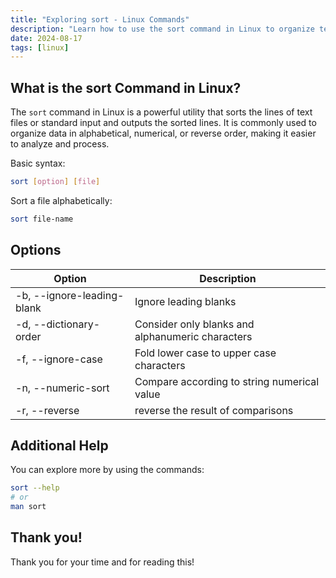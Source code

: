 ```yaml
---
title: "Exploring sort - Linux Commands"
description: "Learn how to use the sort command in Linux to organize text files by sorting lines alphabetically, numerically, or in reverse order and explore its options."
date: 2024-08-17
tags: [linux]
---
```


## What is the sort Command in Linux?

The `sort` command in Linux is a powerful utility that sorts the lines of text files or standard input and outputs the sorted lines. It is commonly used to organize data in alphabetical, numerical, or reverse order, making it easier to analyze and process.

Basic syntax:

```bash
sort [option] [file]
```

Sort a file alphabetically:

```bash
sort file-name
```

## Options

| Option                     | Description                                      |
| -------------------------- | ------------------------------------------------ |
| -b, --ignore-leading-blank | Ignore leading blanks                            |
| -d, --dictionary-order     | Consider only blanks and alphanumeric characters |
| -f, --ignore-case          | Fold lower case to upper case characters         |
| -n, --numeric-sort         | Compare according to string numerical value      |
| -r, --reverse              | reverse the result of comparisons                |

## Additional Help

You can explore more by using the commands:

```bash
sort --help
# or
man sort
```

## Thank you!

Thank you for your time and for reading this!

